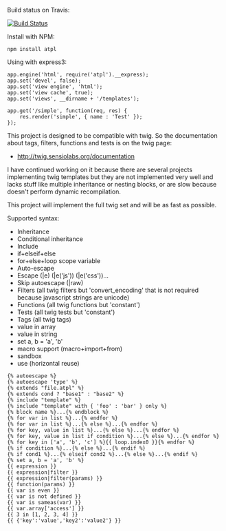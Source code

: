 Build status on Travis:

[![Build Status](https://secure.travis-ci.org/soywiz/atpl.js.png)](http://travis-ci.org/#!/soywiz/atpl.js)

Install with NPM:

```
npm install atpl
```
	
Using with express3:

```
app.engine('html', require('atpl').__express);
app.set('devel', false);
app.set('view engine', 'html');
app.set('view cache', true);
app.set('views', __dirname + '/templates');

app.get('/simple', function(req, res) {
	res.render('simple', { name : 'Test' });
});
```

This project is designed to be compatible with twig.
So the documentation about tags, filters, functions and tests is on the twig page:

 * http://twig.sensiolabs.org/documentation
 
I have continued working on it because there are several projects implementing twig templates
but they are not implemented very well and lacks stuff like multiple inheritance or
nesting blocks, or are slow because doesn't perform dynamic recompilation.

This project will implement the full twig set and will be as fast as possible.

Supported syntax:

 * Inheritance
 * Conditional inheritance
 * Include
 * if+elseif+else
 * for+else+loop scope variable
 * Auto-escape
 * Escape (|e) (|e('js')) (|e('css'))...
 * Skip autoescape (|raw)
 * Filters (all twig filters but 'convert_encoding' that is not required because javascript strings are unicode)
 * Functions (all twig functions but 'constant')
 * Tests (all twig tests but 'constant')
 * Tags (all twig tags)
 * value in array
 * value in string
 * set a, b = 'a', 'b'
 * macro support (macro+import+from)
 * sandbox
 * use (horizontal reuse)

```
{% autoescape %}
{% autoescape 'type' %}
{% extends "file.atpl" %}
{% extends cond ? "base1" : "base2" %}
{% include "template" %}
{% include "template" with { 'foo' : 'bar' } only %}
{% block name %}...{% endblock %}
{% for var in list %}...{% endfor %}
{% for var in list %}...{% else %}...{% endfor %}
{% for key, value in list %}...{% else %}...{% endfor %}
{% for key, value in list if condition %}...{% else %}...{% endfor %}
{% for key in ['a', 'b', 'c'] %}{{ loop.index0 }}{% endfor %}
{% if condition %}...{% else %}...{% endif %}
{% if cond1 %}...{% elseif cond2 %}...{% else %}...{% endif %}
{% set a, b = 'a', 'b' %}
{{ expression }}
{{ expression|filter }}
{{ expression|filter(params) }}
{{ function(params) }}
{{ var is even }}
{{ var is not defined }}
{{ var is sameas(var) }}
{{ var.array['access'] }}
{{ 3 in [1, 2, 3, 4] }}
{{ {'key':'value','key2':'value2'} }}
```
